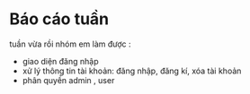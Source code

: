 # Báo cáo tuần
tuần vừa rồi nhóm em làm được :
+ giao diện đăng nhập
+ xử lý thông tin tài khoản: đăng nhập, đăng kí, xóa tài khoản
+ phân quyền admin , user